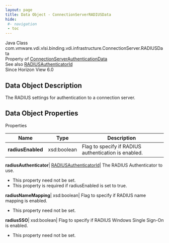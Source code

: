 ```yaml
---
layout: page
title: Data Object - ConnectionServerRADIUSData
hide:
 #- navigation
 - toc
---
```






Java Class
    com.vmware.vdi.vlsi.binding.vdi.infrastructure.ConnectionServer.RADIUSData  
Property of
     [ConnectionServerAuthenticationData](vdi.infrastructure.ConnectionServer.AuthenticationData.md#field_detail)  
See also
     [RADIUSAuthenticatorId](vdi.entity.RADIUSAuthenticatorId.md)  
Since 
    Horizon View 6.0

## Data Object Description 

The RADIUS settings for authentication to a connection server. 

## Data Object Properties

Properties

Name |  Type |  Description   
---|---|---  
**radiusEnabled**|  xsd:boolean|  Flag to specify if RADIUS authentication is enabled.   
  
**radiusAuthenticator**| [RADIUSAuthenticatorId](vdi.entity.RADIUSAuthenticatorId.md)|  The RADIUS Authenticator to use.   


 * This property need not be set.
  * This property is required if radiusEnabled is set to true.

  
**radiusNameMapping**|  xsd:boolean|  Flag to specify if RADIUS name mapping is enabled.   


 * This property need not be set.

  
**radiusSSO**|  xsd:boolean|  Flag to specify if RADIUS Windows Single Sign-On is enabled.   


 * This property need not be set.

  
  

  

